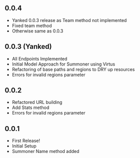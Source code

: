## 0.0.4
* Yanked 0.0.3 release as Team method not implemented
* Fixed team method
* Otherwise same as 0.0.3

## 0.0.3 (Yanked)
* All Endpoints Implemented
* Initial Model Approach for Summoner using Virtus
* Refactoring of base paths and regions to DRY up resources
* Errors for invalid regions parameter

## 0.0.2
* Refactored URL building
* Add Stats method
* Errors for invalid regions parameter

## 0.0.1

* First Release!
* Initial Setup
* Summoner Name method added

